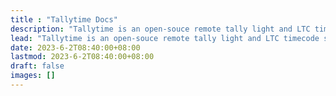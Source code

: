 ```yaml
---
title : "Tallytime Docs"
description: "Tallytime is an open-souce remote tally light and LTC timecode syncronizer."
lead: "Tallytime is an open-souce remote tally light and LTC timecode syncronizer.."
date: 2023-6-2T08:40:00+08:00
lastmod: 2023-6-2T08:40:00+08:00
draft: false
images: []
---
```

